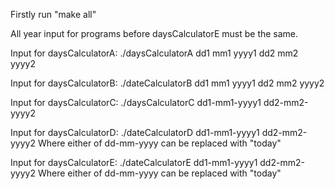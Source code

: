 Firstly run "make all"

All year input for programs before daysCalculatorE must be the same.

Input for daysCalculatorA:
  ./daysCalculatorA dd1 mm1 yyyy1 dd2 mm2 yyyy2

Input for daysCalculatorB:
  ./dateCalculatorB dd1 mm1 yyyy1 dd2 mm2 yyyy2

Input for daysCalculatorC:
  ./daysCalculatorC dd1-mm1-yyyy1 dd2-mm2-yyyy2 <include>

Input for daysCalculatorD:
  ./dateCalculatorD dd1-mm1-yyyy1 dd2-mm2-yyyy2 <include>
  Where either of dd-mm-yyyy can be replaced with "today"

Input for daysCalculatorE:
  ./dateCalculatorE dd1-mm1-yyyy1 dd2-mm2-yyyy2 <include>
  Where either of dd-mm-yyyy can be replaced with "today"
